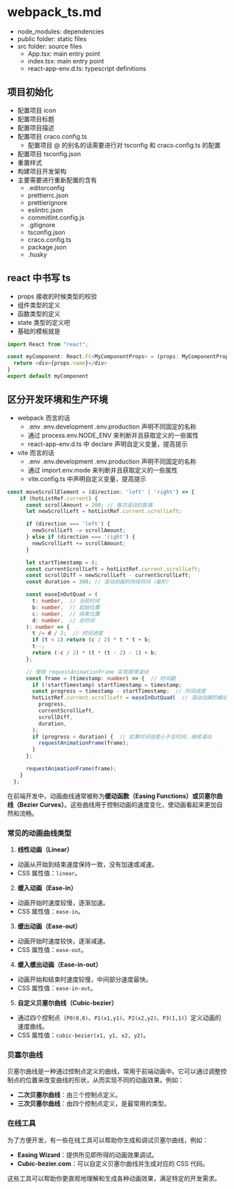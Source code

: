 # webpack_ts.md
* node_modules: dependencies
* public folder: static files
* src folder: source files
  * App.tsx: main entry point
  * index.tsx: main entry point
  * react-app-env.d.ts: typescript definitions
## 项目初始化
* 配置项目 icon
* 配置项目标题
* 配置项目描述
* 配置项目 craco.config.ts
  * 配置项目 @ 的别名的话需要进行对 tsconfig 和 craco.config.ts 的配置
* 配置项目 tsconfig.json
* 重置样式
* 构建项目开发架构
* 主要需要进行重新配置的含有
  * .editorconfig
  * prettierrc.json
  * prettierignore
  * eslintrc.json
  * commitlint.config.js
  * .gitignore
  * tsconfig.json
  * craco.config.ts
  * package.json
  * .husky

## react 中书写 ts 
* props 接收的时候类型的校验
* 组件类型的定义
* 函数类型的定义
* state 类型的定义吧
* 基础的模板就是
```typescript jsx
import React from "react";

const myComponent: React.FC<MyComponentProps> = (props: MyComponentProps) => {
  return <div>{props.name}</div>
}
export default myComponent
```

## 区分开发环境和生产环境
* webpack 而言的话
  * .env .env.development .env.production 声明不同固定的名称
  * 通过 process.env.NODE_ENV 来判断并且获取定义的一些属性
  * react-app-env.d.ts 中 declare 声明自定义变量，提高提示
* vite 而言的话
  * .env .env.development .env.production 声明不同固定的名称
  * 通过 import.env.mode 来判断并且获取定义的一些属性
  * vite.config.ts 中声明自定义变量，提高提示

```typescript
const moveScrollElement = (direction: 'left' | 'right') => {
    if (hotListRef.current) {
      const scrollAmount = 200; // 每次滚动的距离
      let newScrollLeft = hotListRef.current.scrollLeft;

      if (direction === 'left') {
        newScrollLeft -= scrollAmount;
      } else if (direction === 'right') {
        newScrollLeft += scrollAmount;
      }

      let startTimestamp = 0;
      const currentScrollLeft = hotListRef.current.scrollLeft;
      const scrollDiff = newScrollLeft - currentScrollLeft;
      const duration = 300; // 滚动动画的持续时间（毫秒）

      const easeInOutQuad = (
        t: number,  // 当前时间
        b: number,  // 起始位置
        c: number,  // 结束位置
        d: number,  // 总时间
      ): number => {
        t /= d / 2;  // 时间进度
        if (t < 1) return (c / 2) * t * t + b;  
        t--;
        return (-c / 2) * (t * (t - 2) - 1) + b;
      };

      // 使用 requestAnimationFrame 实现顺滑滚动
      const frame = (timestamp: number) => {  // 时间戳
        if (!startTimestamp) startTimestamp = timestamp;
        const progress = timestamp - startTimestamp;  // 时间进度
        hotListRef.current.scrollLeft = easeInOutQuad(  // 滚动动画的缓动效果
          progress,
          currentScrollLeft,
          scrollDiff,
          duration,
        );
        if (progress < duration) {  // 如果时间进度小于总时间，继续滚动
          requestAnimationFrame(frame);
        }
      };

      requestAnimationFrame(frame);
    }
  };
```


在前端开发中，动画曲线通常被称为**缓动函数（Easing Functions）**或**贝塞尔曲线（Bezier Curves）**。这些曲线用于控制动画的速度变化，使动画看起来更加自然和流畅。

### 常见的动画曲线类型
1. **线性动画（Linear）**
  - 动画从开始到结束速度保持一致，没有加速或减速。
  - CSS 属性值：`linear`。

2. **缓入动画（Ease-in）**
  - 动画开始时速度较慢，逐渐加速。
  - CSS 属性值：`ease-in`。

3. **缓出动画（Ease-out）**
  - 动画开始时速度较快，逐渐减速。
  - CSS 属性值：`ease-out`。

4. **缓入缓出动画（Ease-in-out）**
  - 动画开始和结束时速度较慢，中间部分速度最快。
  - CSS 属性值：`ease-in-out`。

5. **自定义贝塞尔曲线（Cubic-bezier）**
  - 通过四个控制点（`P0(0,0)`、`P1(x1,y1)`、`P2(x2,y2)`、`P3(1,1)`）定义动画的速度曲线。
  - CSS 属性值：`cubic-bezier(x1, y1, x2, y2)`。

### 贝塞尔曲线
贝塞尔曲线是一种通过控制点定义的曲线，常用于前端动画中。它可以通过调整控制点的位置来改变曲线的形状，从而实现不同的动画效果。例如：
- **二次贝塞尔曲线**：由三个控制点定义。
- **三次贝塞尔曲线**：由四个控制点定义，是最常用的类型。

### 在线工具
为了方便开发，有一些在线工具可以帮助你生成和调试贝塞尔曲线，例如：
- **Easing Wizard**：提供所见即所得的动画效果调试。
- **Cubic-bezier.com**：可以自定义贝塞尔曲线并生成对应的 CSS 代码。

这些工具可以帮助你更直观地理解和生成各种动画效果，满足特定的开发需求。
